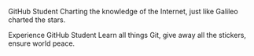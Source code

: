 GitHub Student
Charting the knowledge of the Internet, just like Galileo charted the stars.

Experience
GitHub Student
Learn all things Git, give away all the stickers, ensure world peace.
